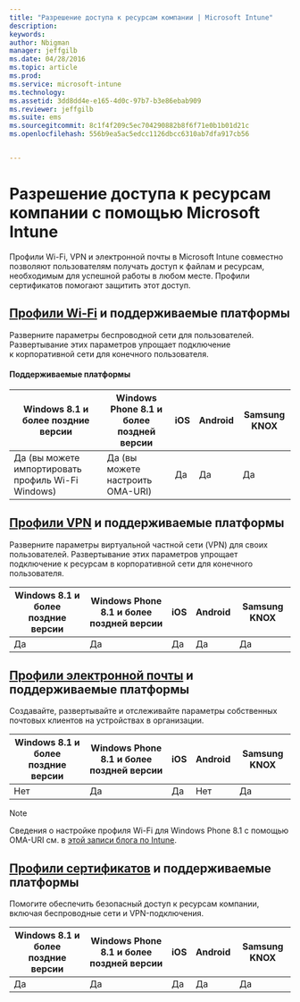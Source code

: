 ```yaml
---
title: "Разрешение доступа к ресурсам компании | Microsoft Intune"
description: 
keywords: 
author: Nbigman
manager: jeffgilb
ms.date: 04/28/2016
ms.topic: article
ms.prod: 
ms.service: microsoft-intune
ms.technology: 
ms.assetid: 3dd8dd4e-e165-4d0c-97b7-b3e86ebab909
ms.reviewer: jeffgilb
ms.suite: ems
ms.sourcegitcommit: 8c1f4f209c5ec704290882b8f6f71e0b1b01d21c
ms.openlocfilehash: 556b9ea5ac5edcc1126dbcc6310ab7dfa917cb56


---
```


# Разрешение доступа к ресурсам компании с помощью Microsoft Intune
Профили Wi-Fi, VPN и электронной почты в Microsoft Intune совместно позволяют пользователям получать доступ к файлам и ресурсам, необходимым для успешной работы в любом месте. Профили сертификатов помогают защитить этот доступ.

## [Профили Wi-Fi](wi-fi-connections-in-microsoft-intune.md) и поддерживаемые платформы

Разверните параметры беспроводной сети для пользователей. Развертывание этих параметров упрощает подключение к корпоративной сети для конечного пользователя.
#### Поддерживаемые платформы

|Windows 8.1 и более поздние версии|Windows Phone 8.1 и более поздней версии|iOS|Android|Samsung KNOX|
|---------------------|---------------------------|---|-------|------------|
|Да (вы можете импортировать профиль Wi-Fi Windows)|Да (вы можете настроить OMA-URI) |Да|Да|Да|

## [Профили VPN](vpn-connections-in-microsoft-intune.md) и поддерживаемые платформы
Разверните параметры виртуальной частной сети (VPN) для своих пользователей. Развертывание этих параметров упрощает подключение к ресурсам в корпоративной сети для конечного пользователя.

|Windows 8.1 и более поздние версии|Windows Phone 8.1 и более поздней версии|iOS|Android|Samsung KNOX|
|---------------------|---------------------------|---|-------|------------|
|Да|Да|Да|Да|Да|

## [Профили электронной почты](configure-access-to-corporate-email-using-email-profiles-with-microsoft-intune.md) и поддерживаемые платформы
Создавайте, развертывайте и отслеживайте параметры собственных почтовых клиентов на устройствах в организации.

|Windows 8.1 и более поздние версии|Windows Phone 8.1 и более поздней версии|iOS|Android|Samsung KNOX|
|---------------------|---------------------------|---|-------|------------|
|Нет|Да|Да|Нет|Да|
> [!NOTE]
> Сведения о настройке профиля Wi-Fi для Windows Phone 8.1 с помощью OMA-URI см. в [этой записи блога по Intune](https://blogs.technet.microsoft.com/enterprisemobility/2015/02/19/using-oma-uri-to-create-custom-wi-fi-profiles-for-windows-phone-8-1/).

## [Профили сертификатов](secure-resource-access-with-certificate-profiles.md) и поддерживаемые платформы
Помогите обеспечить безопасный доступ к ресурсам компании, включая беспроводные сети и VPN-подключения.

|Windows 8.1 и более поздние версии|Windows Phone 8.1 и более поздней версии|iOS|Android|Samsung KNOX|
|---------------------|---------------------------|---|-------|------------|
|Да|Да|Да|Да|Да|



<!--HONumber=Jun16_HO4-->


